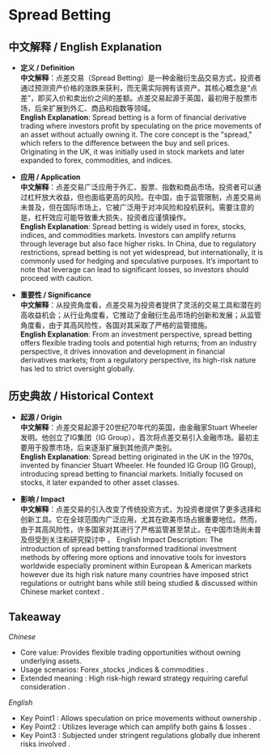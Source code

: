 # Spread Betting

## 中文解释 / English Explanation

* **定义 / Definition**  
  **中文解释**：点差交易（Spread Betting）是一种金融衍生品交易方式，投资者通过预测资产价格的涨跌来获利，而无需实际拥有该资产。其核心概念是“点差”，即买入价和卖出价之间的差额。点差交易起源于英国，最初用于股票市场，后来扩展到外汇、商品和指数等领域。  
  **English Explanation**: Spread betting is a form of financial derivative trading where investors profit by speculating on the price movements of an asset without actually owning it. The core concept is the "spread," which refers to the difference between the buy and sell prices. Originating in the UK, it was initially used in stock markets and later expanded to forex, commodities, and indices.

* **应用 / Application**  
  **中文解释**：点差交易广泛应用于外汇、股票、指数和商品市场。投资者可以通过杠杆放大收益，但也面临更高的风险。在中国，由于监管限制，点差交易尚未普及，但在国际市场上，它被广泛用于对冲风险和投机获利。需要注意的是，杠杆效应可能导致重大损失，投资者应谨慎操作。  
  **English Explanation**: Spread betting is widely used in forex, stocks, indices, and commodities markets. Investors can amplify returns through leverage but also face higher risks. In China, due to regulatory restrictions, spread betting is not yet widespread, but internationally, it is commonly used for hedging and speculative purposes. It’s important to note that leverage can lead to significant losses, so investors should proceed with caution.

* **重要性 / Significance**  
  **中文解释**：从投资角度看，点差交易为投资者提供了灵活的交易工具和潜在的高收益机会；从行业角度看，它推动了金融衍生品市场的创新和发展；从监管角度看，由于其高风险性，各国对其采取了严格的监管措施。  
  **English Explanation**: From an investment perspective, spread betting offers flexible trading tools and potential high returns; from an industry perspective, it drives innovation and development in financial derivatives markets; from a regulatory perspective, its high-risk nature has led to strict oversight globally.

## 历史典故 / Historical Context

* **起源 / Origin**  
  **中文解释**：点差交易起源于20世纪70年代的英国，由金融家Stuart Wheeler发明。他创立了IG集团（IG Group），首次将点差交易引入金融市场。最初主要用于股票市场，后来逐渐扩展到其他资产类别。  
  **English Explanation**: Spread betting originated in the UK in the 1970s, invented by financier Stuart Wheeler. He founded IG Group (IG Group), introducing spread betting to financial markets. Initially focused on stocks, it later expanded to other asset classes.

* **影响 / Impact**  
  **中文解释**：点差交易的引入改变了传统投资方式，为投资者提供了更多选择和创新工具。它在全球范围内广泛应用，尤其在欧美市场占据重要地位。然而，由于其高风险性，许多国家对其进行了严格监管甚至禁止。在中国市场尚未普及但受到关注和研究探讨中 。 
   English Impact Description: The introduction of spread betting transformed traditional investment methods by offering more options and innovative tools for investors worldwide especially prominent within European & American markets however due its high risk nature many countries have imposed strict regulations or outright bans while still being studied & discussed within Chinese market context .

## Takeaway

 *Chinese*
 - Core value: Provides flexible trading opportunities without owning underlying assets.
 - Usage scenarios: Forex ,stocks ,indices & commodities .
 - Extended meaning : High risk-high reward strategy requiring careful consideration .

 *English*
 - Key Point1 : Allows speculation on price movements without ownership .
 - Key Point2 : Utilizes leverage which can amplify both gains & losses .
 - Key Point3 : Subjected under stringent regulations globally due inherent risks involved .